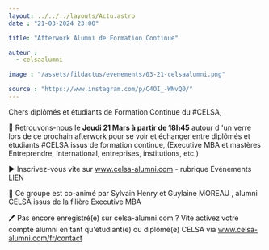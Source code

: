 ```yaml
---
layout: ../../../layouts/Actu.astro
date : "21-03-2024 23:00"

title: "Afterwork Alumni de Formation Continue"

auteur :
  - celsaalumni

image : "/assets/fildactus/evenements/03-21-celsaalumni.png"

source : "https://www.instagram.com/p/C4OI_-WNvQ0/"
---
```


Chers diplômés et étudiants de Formation Continue du #CELSA,

📅 Retrouvons-nous le __Jeudi 21 Mars à partir de 18h45__ autour d 'un verre lors de ce prochain afterwork pour se voir et échanger entre diplômés et étudiants #CELSA issus de formation continue, (Executive MBA et mastères Entreprendre, International, entreprises, institutions, etc.)

▶ Inscrivez-vous vite sur www.celsa-alumni.com - rubrique Evénements [LIEN](https://www.celsa-alumni.com/fr/event/afterwork-des-alumni-formation-continue-rdv-le-21-mars/2024/03/10/157)

📌 Ce groupe est co-animé par Sylvain Henry et Guylaine MOREAU , alumni CELSA issus de la filière Executive MBA

🖊️ Pas encore enregistré(e) sur celsa-alumni.com ? Vite activez votre compte alumni en tant qu'étudiant(e) ou diplômé(e) CELSA via www.celsa-alumni.com/fr/contact